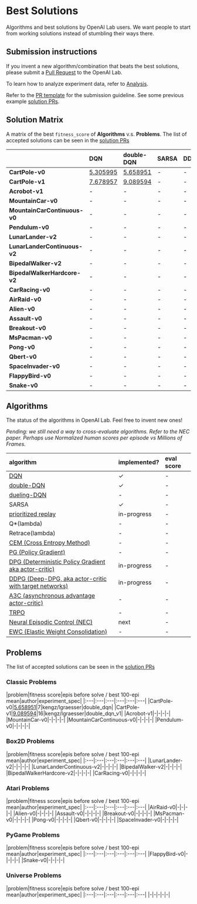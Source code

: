 # <a name="solutions"></a>Best Solutions

Algorithms and best solutions by OpenAI Lab users. We want people to start from working solutions instead of stumbling their ways there.

## Submission instructions

If you invent a new algorithm/combination that beats the best solutions, please submit a [Pull Request](https://github.com/kengz/openai_lab/pulls) to the OpenAI Lab.

To learn how to analyze experiment data, refer to [Analysis](#analysis).

Refer to the [PR template](https://github.com/kengz/openai_lab/blob/master/.github/PULL_REQUEST_TEMPLATE.md) for the submission guideline. See some previous example [solution PRs](https://github.com/kengz/openai_lab/pulls?q=is%3Apr+label%3Asolution+is%3Aclosed).


## <a name="solution-matrix"></a>Solution Matrix

A matrix of the best `fitness_score` of **Algorithms** v.s. **Problems**. The list of accepted solutions can be seen in the [solution PRs](https://github.com/kengz/openai_lab/pulls?q=is%3Apr+label%3Asolution+is%3Aclosed)

||DQN|double-DQN|SARSA|DDPG|
|:---|:---|:---|:---|:---|
|**CartPole-v0**|[5.305995](https://github.com/kengz/openai_lab/pull/73)|[5.658951](https://github.com/kengz/openai_lab/pull/78)|-|-|
|**CartPole-v1**|[7.678957](https://github.com/kengz/openai_lab/pull/80)|[9.089594](https://github.com/kengz/openai_lab/pull/82)|-|-|
|**Acrobot-v1**|-|-|-|-|
|**MountainCar-v0**|-|-|-|-|
|**MountainCarContinuous-v0**|-|-|-|-|
|**Pendulum-v0**|-|-|-|-|
|**LunarLander-v2**|-|-|-|-|
|**LunarLanderContinuous-v2**|-|-|-|-|
|**BipedalWalker-v2**|-|-|-|-|
|**BipedalWalkerHardcore-v2**|-|-|-|-|
|**CarRacing-v0**|-|-|-|-|
|**AirRaid-v0**|-|-|-|-|
|**Alien-v0**|-|-|-|-|
|**Assault-v0**|-|-|-|-|
|**Breakout-v0**|-|-|-|-|
|**MsPacman-v0**|-|-|-|-|
|**Pong-v0**|-|-|-|-|
|**Qbert-v0**|-|-|-|-|
|**SpaceInvader-v0**|-|-|-|-|
|**FlappyBird-v0**|-|-|-|-|
|**Snake-v0**|-|-|-|-|


## Algorithms

The status of the algorithms in OpenAI Lab. Feel free to invent new ones!

_Pending: we still need a way to cross-evaluate algorithms. Refer to the NEC paper. Perhaps use Normalized human scores per episode vs Millions of Frames._

|algorithm|implemented?|eval score|
|:---|:---|:---|
|[DQN](https://arxiv.org/abs/1312.5602)|✓|-|
|[double-DQN](https://arxiv.org/abs/1509.06461)|✓|-|
|[dueling-DQN](https://arxiv.org/abs/1511.06581)|-|-|
|SARSA|✓|-|
|[prioritized replay](https://arxiv.org/abs/1511.05952)|in-progress|-|
|Q*(lambda)|-|-|
|Retrace(lambda)|-|-|
|[CEM (Cross Entropy Method)](https://en.wikipedia.org/wiki/Cross-entropy_method)|-|-|
|[PG (Policy Gradient)](https://webdocs.cs.ualberta.ca/~sutton/papers/SMSM-NIPS99.pdf)|-|-|
|[DPG (Deterministic Policy Gradient aka actor-critic)](http://jmlr.org/proceedings/papers/v32/silver14.pdf)|in-progress|-|
|[DDPG (Deep-DPG, aka actor-critic with target networks)](https://arxiv.org/abs/1509.02971)|in-progress|-|
|[A3C (asynchronous advantage actor-critic)](https://arxiv.org/pdf/1602.01783.pdf)|-|-|
|[TRPO](https://arxiv.org/abs/1502.05477)|-|-|
|[Neural Episodic Control (NEC)](https://arxiv.org/abs/1703.01988)|next|-|
|[EWC (Elastic Weight Consolidation)](https://arxiv.org/abs/1612.00796)|-|-|


## Problems

The list of accepted solutions can be seen in the [solution PRs](https://github.com/kengz/openai_lab/pulls?q=is%3Apr+label%3Asolution+is%3Aclosed)


### Classic Problems

|problem|fitness score|epis before solve / best 100-epi mean|author|experiment_spec|
|:---|:---|:---|:---|:---|:---|
|CartPole-v0|[5.658951](https://github.com/kengz/openai_lab/pull/78)|7|kengz/lgraesser|double_dqn|
|CartPole-v1|[9.089594](https://github.com/kengz/openai_lab/pull/82)|16|kengz/lgraesser|double_dqn_v1|
|Acrobot-v1|-|-|-|-|
|MountainCar-v0|-|-|-|-|
|MountainCarContinuous-v0|-|-|-|-|
|Pendulum-v0|-|-|-|-|


### Box2D Problems

|problem|fitness score|epis before solve / best 100-epi mean|author|experiment_spec|
|:---|:---|:---|:---|:---|:---|
|LunarLander-v2|-|-|-|-|
|LunarLanderContinuous-v2|-|-|-|-|
|BipedalWalker-v2|-|-|-|-|
|BipedalWalkerHardcore-v2|-|-|-|-|
|CarRacing-v0|-|-|-|-|


### Atari Problems

|problem|fitness score|epis before solve / best 100-epi mean|author|experiment_spec|
|:---|:---|:---|:---|:---|:---|
|AirRaid-v0|-|-|-|-|
|Alien-v0|-|-|-|-|
|Assault-v0|-|-|-|-|
|Breakout-v0|-|-|-|-|
|MsPacman-v0|-|-|-|-|
|Pong-v0|-|-|-|-|
|Qbert-v0|-|-|-|-|
|SpaceInvader-v0|-|-|-|-|


### PyGame Problems

|problem|fitness score|epis before solve / best 100-epi mean|author|experiment_spec|
|:---|:---|:---|:---|:---|:---|
|FlappyBird-v0|-|-|-|-|
|Snake-v0|-|-|-|-|


### Universe Problems

|problem|fitness score|epis before solve / best 100-epi mean|author|experiment_spec|
|:---|:---|:---|:---|:---|:---|
|-|-|-|-|-|

